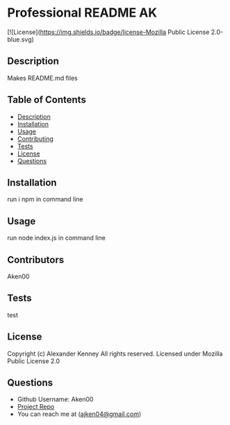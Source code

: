 
  # Professional README AK

  [![License](https://img.shields.io/badge/license-Mozilla Public License 2.0-blue.svg)

  ## Description
  Makes README.md files

  ## Table of Contents

  * [Description](#description)
  * [Installation](#installation)
  * [Usage](#usage)
  * [Contributing](#contributors)
  * [Tests](#tests)
  * [License](#license)
  * [Questions](#questions)

  ## Installation
  run i npm in command line

  ## Usage
  run node index.js in command line

  ## Contributors
  Aken00

  ## Tests
  test

  ## License
  Copyright (c) Alexander Kenney All rights reserved. 
  Licensed under Mozilla Public License 2.0

  ## Questions
  * Github Username: Aken00
  * [Project Repo](https://www.github.com/https://github.com/Aken00)
  * You can reach me at (ajken04@gmail.com)

